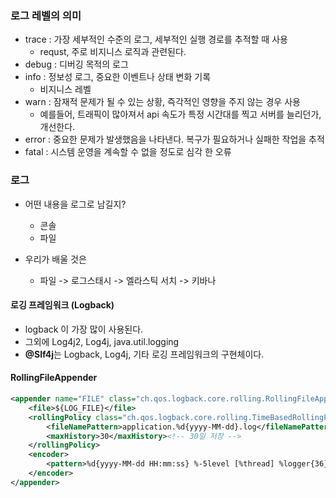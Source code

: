 ### 로그 레벨의 의미
- trace : 가장 세부적인 수준의 로그, 세부적인 실행 경로를 추적할 때 사용
  - requst, 주로 비지니스 로직과 관련된다.
- debug : 디버깅 목적의 로그
- info : 정보성 로그, 중요한 이벤트나 상태 변화 기록
  - 비지니스 레벨
- warn : 잠재적 문제가 될 수 있는 상황, 즉각적인 영향을 주지 않는 경우 사용
  - 예를들어, 트래픽이 많아져서 api 속도가 특정 시간대를 찍고 서버를 늘리던가, 개선한다. 
- error : 중요한 문제가 발생했음을 나타낸다. 복구가 필요하거나 실패한 작업을 추적
- fatal : 시스템 운영을 계속할 수 없을 정도로 심각 한 오류

### 로그
- 어떤 내용을 로그로 남길지?
  - 콘솔
  - 파일

- 우리가 배울 것은
  - 파일 -> 로그스태시 -> 엘라스틱 서치 -> 키바나

#### 로깅 프레임워크 (Logback)
- logback 이 가장 많이 사용된다.
- 그외에 Log4j2, Log4j, java.util.logging
- **@Slf4j**는 Logback, Log4j, 기타 로깅 프레임워크의 구현체이다. 

#### RollingFileAppender
````xml
<appender name="FILE" class="ch.qos.logback.core.rolling.RollingFileAppender">
    <file>${LOG_FILE}</file>
    <rollingPolicy class="ch.qos.logback.core.rolling.TimeBasedRollingPolicy">
        <fileNamePattern>application.%d{yyyy-MM-dd}.log</fileNamePattern><!-- 일단위로 파일이 쌓임 -->
        <maxHistory>30</maxHistory><!-- 30일 저장 -->
    </rollingPolicy>
    <encoder>
        <pattern>%d{yyyy-MM-dd HH:mm:ss} %-5level [%thread] %logger{36} - %msg%n</pattern>
    </encoder>
</appender>
````